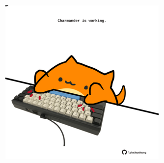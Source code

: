 <!-- built at 05/08/2022, 15:01:23 UTC -->
<p align="center">
  <img width="500" height="500" src="./ReadmeImage.svg">
</p>
